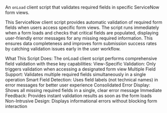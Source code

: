 An `onLoad` client script that validates required fields in specific ServiceNow form views.

This ServiceNow client script provides automatic validation of required form fields when users access specific form views. The script runs immediately when a form loads and checks that critical fields are populated, displaying user-friendly error messages for any missing required information. This ensures data completeness and improves form submission success rates by catching validation issues early in the user workflow.

What This Script Does:
The onLoad client script performs comprehensive field validation with these key capabilities:
View-Specific Validation: Only triggers validation when accessing a designated form view
Multiple Field Support: Validates multiple required fields simultaneously in a single operation
Smart Field Detection: Uses field labels (not technical names) in error messages for better user experience
Consolidated Error Display: Shows all missing required fields in a single, clear error message
Immediate Feedback: Provides instant validation results as soon as the form loads
Non-Intrusive Design: Displays informational errors without blocking form interaction
